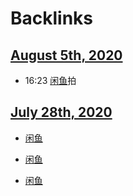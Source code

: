 
# Backlinks
## [August 5th, 2020](<August 5th, 2020.md>)
- 16:23 [闲鱼](<闲鱼.md>)拍

## [July 28th, 2020](<July 28th, 2020.md>)
- [闲鱼](<闲鱼.md>)

- [闲鱼](<闲鱼.md>)

- [闲鱼](<闲鱼.md>)

